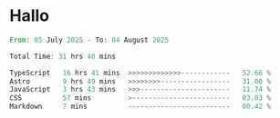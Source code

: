 # Hallo
<!--START_SECTION:waka-->

```rust
From: 05 July 2025 - To: 04 August 2025

Total Time: 31 hrs 40 mins

TypeScript   16 hrs 41 mins  >>>>>>>>>>>>>------------   52.66 %
Astro        9 hrs 49 mins   >>>>>>>>-----------------   31.00 %
JavaScript   3 hrs 43 mins   >>>----------------------   11.74 %
CSS          57 mins         >------------------------   03.03 %
Markdown     7 mins          -------------------------   00.42 %
```

<!--END_SECTION:waka-->
